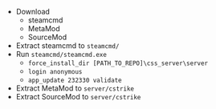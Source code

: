 - Download
    - steamcmd
    - MetaMod
    - SourceMod
- Extract steamcmd to `steamcmd/`
- Run `steamcmd/steamcmd.exe`
    - `force_install_dir [PATH_TO_REPO]\css_server\server`
    - `login anonymous`
    - `app_update 232330 validate`
- Extract MetaMod to `server/cstrike`
- Extract SourceMod to `server/cstrike`